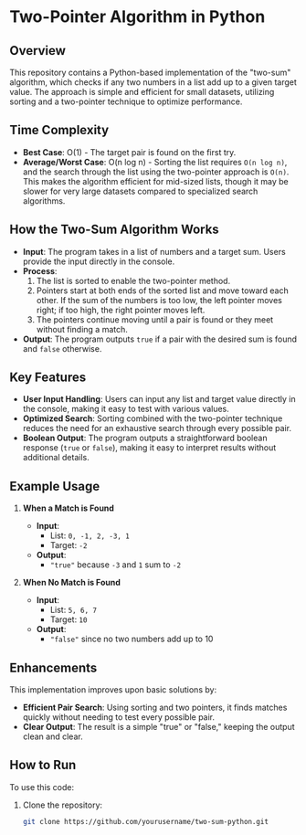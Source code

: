 # Two-Pointer Algorithm in Python

## Overview
This repository contains a Python-based implementation of the "two-sum" algorithm, which checks if any two numbers in a list add up to a given target value. The approach is simple and efficient for small datasets, utilizing sorting and a two-pointer technique to optimize performance.

## Time Complexity
- **Best Case**: O(1) - The target pair is found on the first try.
- **Average/Worst Case**: O(n log n) - Sorting the list requires `O(n log n)`, and the search through the list using the two-pointer approach is `O(n)`. This makes the algorithm efficient for mid-sized lists, though it may be slower for very large datasets compared to specialized search algorithms.

## How the Two-Sum Algorithm Works
- **Input**: The program takes in a list of numbers and a target sum. Users provide the input directly in the console.
- **Process**:
  1. The list is sorted to enable the two-pointer method.
  2. Pointers start at both ends of the sorted list and move toward each other. If the sum of the numbers is too low, the left pointer moves right; if too high, the right pointer moves left.
  3. The pointers continue moving until a pair is found or they meet without finding a match.
- **Output**: The program outputs `true` if a pair with the desired sum is found and `false` otherwise.

## Key Features
- **User Input Handling**: Users can input any list and target value directly in the console, making it easy to test with various values.
- **Optimized Search**: Sorting combined with the two-pointer technique reduces the need for an exhaustive search through every possible pair.
- **Boolean Output**: The program outputs a straightforward boolean response (`true` or `false`), making it easy to interpret results without additional details.

## Example Usage
1. **When a Match is Found**  
   - **Input**:  
     - List: `0, -1, 2, -3, 1`
     - Target: `-2`
   - **Output**:  
     - `"true"` because `-3` and `1` sum to `-2`

2. **When No Match is Found**  
   - **Input**:  
     - List: `5, 6, 7`
     - Target: `10`
   - **Output**:  
     - `"false"` since no two numbers add up to 10

## Enhancements
This implementation improves upon basic solutions by:
- **Efficient Pair Search**: Using sorting and two pointers, it finds matches quickly without needing to test every possible pair.
- **Clear Output**: The result is a simple "true" or "false," keeping the output clean and clear.

## How to Run
To use this code:
1. Clone the repository:
   ```bash
   git clone https://github.com/yourusername/two-sum-python.git
